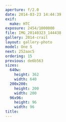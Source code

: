 ```yaml
---
aperture: f/2.0
date: 2014-03-23 14:44:39
exif:
  make: HTC
exposure: 2454/1000000
file: IMG_20140323_144438
gallery: 2014-crail
layout: gallery-photo
model: One S
next: 252aac5
ordering: 15
previous: de6b563
sizes:
  640w:
    height: 362
    width: 640
  200x200:
    height: 200
    width: 200
  96x96:
    height: 96
    width: 96
title: 
---
```

